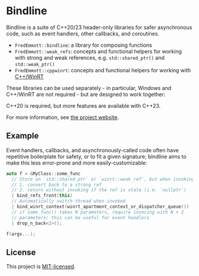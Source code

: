# Bindline

Bindline is a suite of C++20/23 header-only libraries for safer asynchronous code, such as event handlers, other callbacks, and coroutines.

- `FredEmmott::bindline`: a library for composing functions
- `FredEmmott::weak_refs`: concepts and functional helpers for working with strong and weak references, e.g. `std::shared_ptr()` and `std::weak_ptr()`
- `FredEmmott::cppwinrt`: concepts and functional helpers for working with [C++/WinRT](https://aka.ms/cppwinrt)

These libraries can be used separately - in particular, Windows and C++/WinRT are not required - but are designed to work together:

C++20 is required, but more features are available with C++23.

For more information, see [the project website](https://bindline.fredemmott.com).

## Example

Event handlers, callbacks, and asynchronously-called code often have repetitive boilerplate for safety, or to fit a given signature; bindline aims to make this less error-prone and more easily-customizable:

```c++
auto f = &MyClass::some_func
  // Store an `std::shared_ptr` or `winrt::weak_ref`, but when invoking:
  // 1. convert back to a strong ref
  // 2. return without invoking if the ref is stale (i.e. `nullptr`)
  | bind_refs_front(this)
  // Automatically switch thread when invoked
  | bind_winrt_context(winrt_apartment_context_or_dispatcher_queue())
  // if some_func() takes N parameters, require invocing with N + 2
  // parameters; this can be useful for event handlers
  | drop_n_back<2>();

f(args...);
```

## License

This project is [MIT-licensed](LICENSE).